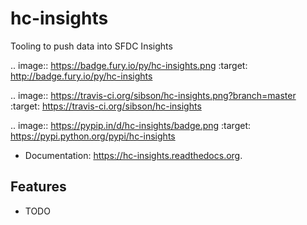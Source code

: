 hc-insights
===========

Tooling to push data into SFDC Insights

.. image:: https://badge.fury.io/py/hc-insights.png
    :target: http://badge.fury.io/py/hc-insights

.. image:: https://travis-ci.org/sibson/hc-insights.png?branch=master
        :target: https://travis-ci.org/sibson/hc-insights

.. image:: https://pypip.in/d/hc-insights/badge.png
        :target: https://pypi.python.org/pypi/hc-insights


* Documentation: https://hc-insights.readthedocs.org.

Features
--------

* TODO
